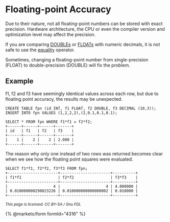 # Floating-point Accuracy

Due to their nature, not all floating-point numbers can be stored with exact precision. Hardware architecture, the CPU or even the compiler version and optimization level may affect the precision.

If you are comparing [DOUBLEs](double.md) or [FLOATs](float.md) with numeric decimals, it is not safe to use the [equality](../../sql-structure/operators/comparison-operators/equal.md) operator.

Sometimes, changing a floating-point number from single-precision (FLOAT) to double-precision (DOUBLE) will fix the problem.

## Example

f1, f2 and f3 have seemingly identical values across each row, but due to floating point accuracy, the results may be unexpected.

```
CREATE TABLE fpn (id INT, f1 FLOAT, f2 DOUBLE, f3 DECIMAL (10,3));
INSERT INTO fpn VALUES (1,2,2,2),(2,0.1,0.1,0.1);

SELECT * FROM fpn WHERE f1*f1 = f2*f2;
+------+------+------+-------+
| id   | f1   | f2   | f3    |
+------+------+------+-------+
|    1 |    2 |    2 | 2.000 |
+------+------+------+-------+
```

The reason why only one instead of two rows was returned becomes clear when we see how the floating point squares were evaluated.

```
SELECT f1*f1, f2*f2, f3*f3 FROM fpn;
+----------------------+----------------------+----------+
| f1*f1                | f2*f2                | f3*f3    |
+----------------------+----------------------+----------+
|                    4 |                    4 | 4.000000 |
| 0.010000000298023226 | 0.010000000000000002 | 0.010000 |
+----------------------+----------------------+----------+
```

<sub>_This page is licensed: CC BY-SA / Gnu FDL_</sub>

{% @marketo/form formId="4316" %}
